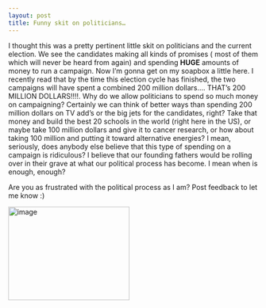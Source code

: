 ```yaml
---
layout: post
title: Funny skit on politicians…
---
```



<p>I thought this was a pretty pertinent little skit on politicians and the current election. We see the candidates making all kinds of promises ( most of them which will never be heard from again) and spending <strong>HUGE</strong> amounts of money to run a campaign. Now I’m gonna get on my soapbox a little here. I recently read that by the time this election cycle has finished, the two campaigns will have spent a combined 200 million dollars…. THAT’s 200 MILLION DOLLARS!!!!. Why do we allow politicians to spend so much money on campaigning? Certainly we can think of better ways than spending 200 million dollars on TV add’s or the big jets for the candidates, right? Take that money and build the best 20 schools in the world (right here in the US), or maybe take 100 million dollars and give it to cancer research, or how about taking 100 million and putting it toward alternative energies? I mean, seriously, does anybody else believe that this type of spending on a campaign is ridiculous? I believe that our founding fathers would be rolling over in their grave at what our political process has become. I mean when is enough, enough?</p>  <p>Are you as frustrated with the political process as I am? Post feedback to let me know :)</p>  <p><a href="http://sendables.jibjab.com/sendables/1191/time_for_some_campaignin#/teaser/1191"><img title="image" style="border-right: 0px; border-top: 0px; border-left: 0px; border-bottom: 0px" height="189" alt="image" src="http://www.sharepoint-stuff.com/wp-content/uploads/2008/07/image1.png" width="244" border="0" /></a></p>
